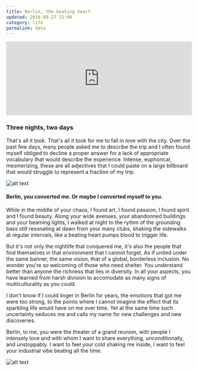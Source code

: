 ```yaml
---
title: Berlin, the beating heart
updated: 2016-09-27 15:08
category: life
permalink: date
---
```


<iframe width="100%" height="200" scrolling="no" frameborder="no" src="https://w.soundcloud.com/player/?url=https%3A//api.soundcloud.com/tracks/250654932&amp;auto_play=false&amp;hide_related=true&amp;show_comments=false&amp;show_user=false&amp;show_reposts=false&amp;visual=false"></iframe>

### Three nights, two days

That's all it took. That's all it took for me to fall in love with the city. Over the past few days, many people asked me to describe the trip and I often found myself obliged to decline a proper answer for a lack of appropriate vocabulary that would describe the experience. Intense, euphorical, mesmerizing, these are all adjectives that I could paste on a large billboard that would struggle to represent a fraction of my trip. 

![alt text](http://polegato.me/assets/fresque.jpg)

#### Berlin, you converted me. Or maybe I converted myself to you. 

While in the middle of your chaos, I found art, I found passion, I found spirit and I found beauty. Along your wide avenues, your abandonned buildings and your beaming lights, I walked at night to the rythm of the grounding bass still resonating at dawn from your many clubs, shaking the sidewalks at regular intervals, like a beating heart pumps blood to trigger life. 

But it's not only the nightlife that conquered me, it's also the people that find themselves in that environment that I cannot forget. As if united under the same banner, the same vision, that of a global, borderless inclusion. No wonder you're so welcoming of those who need shelter. You understand better than anyone the richness that lies in diversity. In all your aspects, you have learned from harsh division to accomodate as many signs of multiculturality as you could.

I don't know if I could linger in Berlin for years, the emotions that got me were too strong, to the points where I cannot imagine the effect that its sparkling life would have on me over time. Yet at the same time such uncertainty seduces me and calls my name for new challenges and new discoveries. 

Berlin, to me, you were the theater of a grand reunion, with people I intensely love and with whom I want to share everything, unconditionally, and unstoppably. I want to feel your cold shaking me inside, I want to feel your industrial vibe beating all the time. 

![alt text](http://polegato.me/assets/walk2.png)




